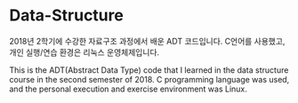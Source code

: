# Data-Structure
2018년 2학기에 수강한 자료구조 과정에서 배운 ADT 코드입니다.
C언어를 사용했고, 개인 실행/연습 환경은 리눅스 운영체제입니다.

This is the ADT(Abstract Data Type) code that I learned in the data structure course in the second semester of 2018.
C programming language was used, and the personal execution and exercise environment was Linux.
